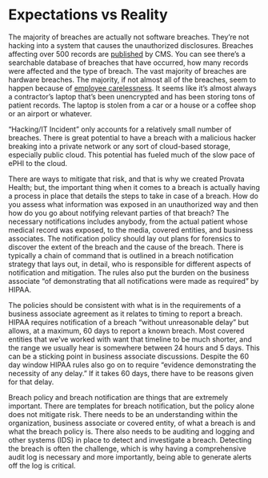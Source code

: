 # Expectations vs Reality

The majority of breaches are actually not software breaches. They’re not hacking into a system that causes the unauthorized disclosures. Breaches affecting over 500 records are [published](https://ocrportal.hhs.gov/ocr/breach/breach_report.jsf) by CMS. You can see there’s a searchable database of breaches that have occurred, how many records were affected and the type of breach. The vast majority of breaches are hardware breaches. The majority, if not almost all of the breaches, seem to happen because of [employee carelessness](http://rockhealth.com/wp-content/uploads/2013/03/34f9a961f56ac6d3013d8b1bd266ef3b96fee194.png). It seems like it’s almost always a contractor’s laptop that’s been unencrypted and has been storing tons of patient records. The laptop is stolen from a car or a house or a coffee shop or an airport or whatever.

“Hacking/IT Incident” only accounts for a relatively small number of breaches. There is great potential to have a breach with a malicious hacker breaking into a private network or any sort of cloud-based storage, especially public cloud. This potential has fueled much of the slow pace of ePHI to the cloud.

There are ways to mitigate that risk, and that is why we created Provata Health; but, the important thing when it comes to a breach is actually having a process in place that details the steps to take in case of a breach. How do you assess what information was exposed in an unauthorized way and then how do you go about notifying relevant parties of that breach? The necessary notifications includes anybody, from the actual patient whose medical record was exposed, to the media, covered entities, and business associates. The notification policy should lay out plans for forensics to discover the extent of the breach and the cause of the breach. There is typically a chain of command that is outlined in a breach notification strategy that lays out, in detail, who is responsible for different aspects of notification and mitigation. The rules also put the burden on the business associate “of demonstrating that all notifications were made as required” by HIPAA.

The policies should be consistent with what is in the requirements of a business associate agreement as it relates to timing to report a breach. HIPAA requires notification of a breach “without unreasonable delay” but allows, at a maximum, 60 days to report a known breach. Most covered entities that we’ve worked with want that timeline to be much shorter, and the range we usually hear is somewhere between 24 hours and 5 days. This can be a sticking point in business associate discussions. Despite the 60 day window HIPAA rules also go on to require “evidence demonstrating the necessity of any delay.” If it takes 60 days, there have to be reasons given for that delay.

Breach policy and breach notification are things that are extremely important. There are templates for breach notification, but the policy alone does not mitigate risk. There needs to be an understanding within the organization, business associate or covered entity, of what a breach is and what the breach policy is. There also needs to be auditing and logging and other systems (IDS) in place to detect and investigate a breach. Detecting the breach is often the challenge, which is why having a comprehensive audit log is necessary and more importantly, being able to generate alerts off the log is critical.
